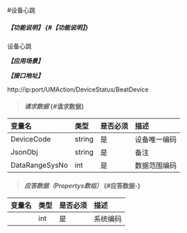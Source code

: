 #设备心跳

##### _【功能说明】_ {#【功能说明】}

设备心跳

_**【应用场景】**_



_**【接口地址】**_

http://ip:port/UMAction/DeviceStatus/BeatDevice


> #### _请求数据_ {#请求数据}

| 变量名 | 类型 | 是否必须 | 描述 |
| :--- | :--- | :--- | :--- |
| DeviceCode| string| 是 | 设备唯一编码 |
| JsonObj| string| 是 | 备注 |
| DataRangeSysNo| int| 是 | 数据范围编码 |




> #### _应答数据（Propertys数组）_ {#应答数据-}

| 变量名 | 类型 | 是否必须 | 描述 |
| :--- | :--- | :--- | :--- |
| | int | 是 | 系统编码 |




